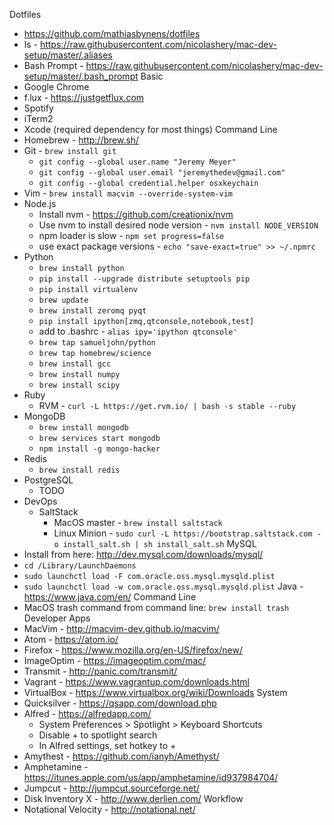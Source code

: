 Dotfiles
- https://github.com/mathiasbynens/dotfiles
- ls - https://raw.githubusercontent.com/nicolashery/mac-dev-setup/master/.aliases
- Bash Prompt - https://raw.githubusercontent.com/nicolashery/mac-dev-setup/master/.bash_prompt
Basic
- Google Chrome
- f.lux - https://justgetflux.com
- Spotify
- iTerm2
- Xcode (required dependency for most things)
Command Line
- Homebrew - http://brew.sh/
- Git - `brew install git`
  - `git config --global user.name "Jeremy Meyer"`
  - `git config --global user.email "jeremythedev@gmail.com"`
  - `git config --global credential.helper osxkeychain`
- Vim - `brew install macvim --override-system-vim`
- Node.js
  - Install nvm - https://github.com/creationix/nvm
  - Use nvm to install desired node version - `nvm install NODE_VERSION`
  - npm loader is slow - `npm set progress=false`
  - use exact package versions - `echo "save-exact=true" >> ~/.npmrc`
- Python
  - `brew install python`
  - `pip install --upgrade distribute setuptools pip`
  - `pip install virtualenv`
  - `brew update`
  - `brew install zeromq pyqt`
  - `pip install ipython[zmq,qtconsole,notebook,test]`
  - add to .bashrc - `alias ipy='ipython qtconsole'`
  - `brew tap samueljohn/python`
  - `brew tap homebrew/science`
  - `brew install gcc`
  - `brew install numpy`
  - `brew install scipy`
- Ruby
  - RVM - `curl -L https://get.rvm.io/ | bash -s stable --ruby`
- MongoDB
  - `brew install mongodb`
  - `brew services start mongodb`
  - `npm install -g mongo-hacker`
- Redis
  - `brew install redis`
- PostgreSQL
  - TODO
- DevOps
  - SaltStack
    - MacOS master - `brew install saltstack`
    - Linux Minion - `sudo curl -L https://bootstrap.saltstack.com -o install_salt.sh | sh install_salt.sh`
MySQL
- Install from here: http://dev.mysql.com/downloads/mysql/
- `cd /Library/LaunchDaemons`
- `sudo launchctl load -F com.oracle.oss.mysql.mysqld.plist`
- `sudo launchctl load -w com.oracle.oss.mysql.mysqld.plist`
Java - https://www.java.com/en/
Command Line
- MacOS trash command from command line: `brew install trash`
Developer Apps
- MacVim - http://macvim-dev.github.io/macvim/
- Atom - https://atom.io/
- Firefox - https://www.mozilla.org/en-US/firefox/new/
- ImageOptim - https://imageoptim.com/mac/
- Transmit - http://panic.com/transmit/
- Vagrant - https://www.vagrantup.com/downloads.html
- VirtualBox - https://www.virtualbox.org/wiki/Downloads
System
- Quicksilver - https://qsapp.com/download.php
- Alfred - https://alfredapp.com/
  - System Preferences > Spotlight > Keyboard Shortcuts
  - Disable <cmd> + <space> to spotlight search
  - In Alfred settings, set hotkey to <cmd> + <space>
- Amythest - https://github.com/ianyh/Amethyst/
- Amphetamine - https://itunes.apple.com/us/app/amphetamine/id937984704/
- Jumpcut - http://jumpcut.sourceforge.net/
- Disk Inventory X - http://www.derlien.com/
Workflow
- Notational Velocity - http://notational.net/
